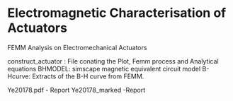 # Electromagnetic Characterisation of Actuators
FEMM Analysis on Electromechanical Actuators 

construct_actuator : File conating the Plot, Femm process and Analytical equations 
BHMODEL: simscape magnetic equivalent circuit model
B-Hcurve: Extracts of the B-H curve from FEMM. 

Ye20178.pdf - Report 
Ye20178_marked -Report

